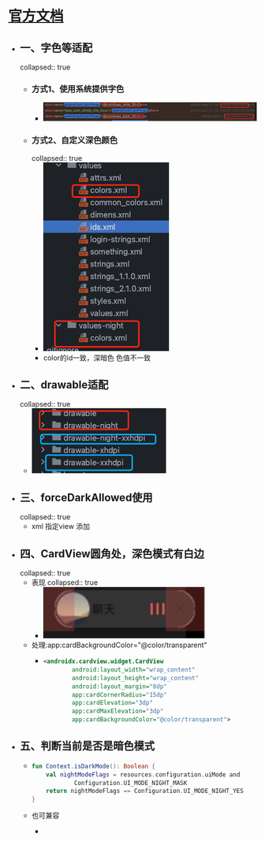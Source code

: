 # [官方文档](https://developer.android.com/guide/topics/ui/look-and-feel/darktheme?hl=zh-cn)
- ## 一、字色等适配
  collapsed:: true
	- ### 方式1、使用系统提供字色
		- ![image.png](../assets/image_1701078450549_0.png)
	- ### 方式2、自定义深色颜色
	  collapsed:: true
		- ![image.png](../assets/image_1701078516591_0.png)
		- color的id一致，深暗色 色值不一致
- ## 二、drawable适配
  collapsed:: true
	- ![image.png](../assets/image_1701078599650_0.png)
- ## 三、forceDarkAllowed使用
  collapsed:: true
	- xml 指定view 添加
- ## 四、CardView圆角处，深色模式有白边
  collapsed:: true
	- 表现
	  collapsed:: true
		- ![image.png](../assets/image_1701312770468_0.png)
	- 处理:app:cardBackgroundColor="@color/transparent"
		- ```xml
		  <androidx.cardview.widget.CardView
		          android:layout_width="wrap_content"
		          android:layout_height="wrap_content"
		          android:layout_margin="8dp"
		          app:cardCornerRadius="15dp"
		          app:cardElevation="3dp"
		          app:cardMaxElevation="3dp"
		          app:cardBackgroundColor="@color/transparent">
		  ```
- ## 五、判断当前是否是暗色模式
	- ```kotlin
	  fun Context.isDarkMode(): Boolean {
	      val nightModeFlags = resources.configuration.uiMode and
	              Configuration.UI_MODE_NIGHT_MASK
	      return nightModeFlags == Configuration.UI_MODE_NIGHT_YES
	  }
	  ```
	- 也可兼容
		- ```kotlin
		  ```